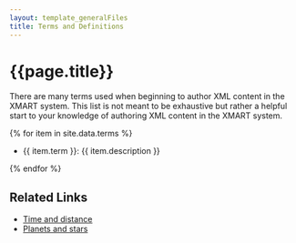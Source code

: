 ```yaml
---
layout: template_generalFiles
title: Terms and Definitions
---
```


# {{page.title}}

There are many terms used when beginning to author XML content in the XMART system. This list is not meant to be exhaustive but rather a helpful start to your knowledge of authoring XML content in the XMART
system.


{% for item in site.data.terms %}

-  {{ item.term }}: {{ item.description }}

{% endfor %}


## Related Links

- [Time and distance](time_distance.md)
- [Planets and stars](planet_stars.md)


